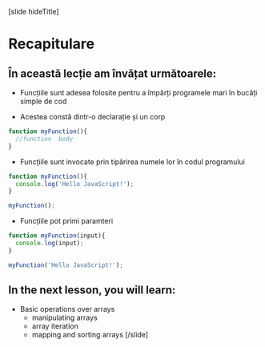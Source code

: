 [slide hideTitle]
# Recapitulare


## În această lecție am învățat următoarele:

- Funcțiile sunt adesea folosite pentru a împărți programele mari în bucăți simple de cod

- Acestea constă dintr-o declarație și un corp
```js
function myFunction(){
  //function  body
}
```
- Funcțiile sunt invocate prin tipărirea numele lor în codul programului 
```js live
function myFunction(){
  console.log('Hello JavaScript!');
}

myFunction();
```
- Funcțiile pot primi paramteri
```js live
function myFunction(input){
  console.log(input);
}

myFunction('Hello JavaScript!');
```

## In the next lesson, you will learn:

- Basic operations over arrays
  - manipulating arrays
  - array iteration
  - mapping and sorting arrays
[/slide]